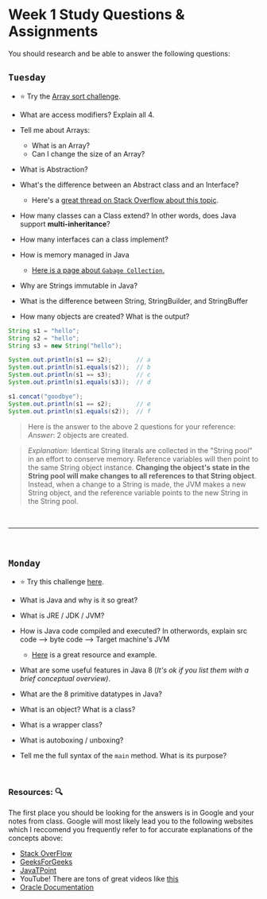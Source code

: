 # Week 1 Study Questions & Assignments
You should research and be able to answer the following questions:

## `Tuesday`
- :star: Try the [Array sort challenge](https://github.com/210517-Enterprise/demos/blob/main/week1/FirstJavaProject/src/com/revature/E/arrays/ArrayChallenge.java).

- What are access modifiers? Explain all 4.

- Tell me about Arrays:
   - What is an Array?
   - Can I change the size of an Array?

- What is Abstraction?

- What's the difference between an Abstract class and an Interface?
   - Here's a [great thread on Stack Overflow about this topic](https://stackoverflow.com/questions/479142/when-to-use-an-interface-instead-of-an-abstract-class-and-vice-versa).

- How many classes can a Class extend? In other words, does Java support **multi-inheritance**?

- How many interfaces can a class implement?

- How is memory managed in Java
   - [Here is a page about `Gabage Collection`.](https://www.geeksforgeeks.org/garbage-collection-java/#:~:text=Garbage%20collector%20is%20best%20example,memory%20by%20destroying%20unreachable%20objects.)

- Why are Strings immutable in Java?

- What is the difference between String, StringBuilder, and StringBuffer 

- How many objects are created? What is the output?
```java
String s1 = "hello";
String s2 = "hello";
String s3 = new String("hello");

System.out.println(s1 == s2);       // a
System.out.println(s1.equals(s2));  // b
System.out.println(s1 == s3);       // c
System.out.println(s1.equals(s3));  // d

s1.concat("goodbye");
System.out.println(s1 == s2);       // e
System.out.println(s1.equals(s2));  // f
```

> Here is the answer to the above 2 questions for your reference: <br>
> *Answer*: 2 objects are created.

> *Explanation*: Identical String literals are collected in the "String pool" in an effort to conserve memory. Reference variables will then point to the same String object instance. **Changing the object's state in the String pool will make changes to all references to that String object**. Instead, when a change to a String is made, the JVM makes a new String object, and the reference variable points to the new String in the String pool.

<br>

<hr>

<br>

## `Monday`

- :star: Try this challenge [here](https://github.com/210517-Enterprise/demos/blob/main/week1/FirstJavaProject/src/com/revature/C/scanner/GradeCalcChallenge.java). 

- What is Java and why is it so great?

- What is JRE / JDK / JVM?
   
- How is Java code compiled and executed? In otherwords, explain src code --> byte code --> Target machine's JVM

   - [Here](https://www.dummies.com/programming/java/what-is-a-java-virtual-machine/#:~:text=Generally%2C%20computers%20don't%20execute,in%20a%20slightly%20different%20way.) is a great resource and example.

- What are some useful features in Java 8 (*It's ok if you list them with a brief conceptual overview)*.

- What are the 8 primitive datatypes in Java?

- What is an object?  What is a class?

- What is a wrapper class?

- What is autoboxing / unboxing?

- Tell me the full syntax of the `main` method. What is its purpose?

<br>

### Resources: :mag:
The first place you should be looking for the answers is in Google and your notes from class. Google will most likely lead you to the following websites which I reccomend you frequently refer to for accurate explanations of the concepts above:

- [Stack OverFlow](https://stackoverflow.com/)
- [GeeksForGeeks](https://www.geeksforgeeks.org/)
- [JavaTPoint](https://www.javatpoint.com/)
- YouTube! There are tons of great videos like [this](https://www.youtube.com/watch?v=tppI4lJDnY4)
- [Oracle Documentation](https://docs.oracle.com/javase/8/docs/)
